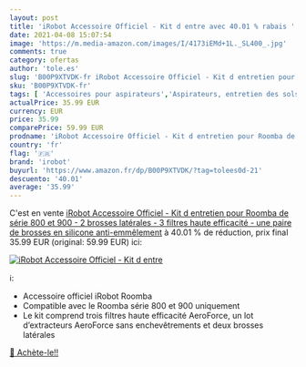 ```yaml
---
layout: post
title: 'iRobot Accessoire Officiel - Kit d entre avec 40.01 % rabais '
date: 2021-04-08 15:07:54
image: 'https://m.media-amazon.com/images/I/4173iEMd+1L._SL400_.jpg'
comments: true
category: ofertas
author: 'tole.es'
slug: 'B00P9XTVDK-fr iRobot Accessoire Officiel - Kit d entretien pour Roomba...'
sku: 'B00P9XTVDK-fr'
tags: [ 'Accessoires pour aspirateurs','Aspirateurs, entretien des sols et nettoyeurs de vitres','Cuisine et Maison','Pièces de rechange pour aspirateurs','irobot', ]
actualPrice: 35.99 EUR
currency: EUR
price: 35.99
comparePrice: 59.99 EUR
prodname: 'iRobot Accessoire Officiel - Kit d entretien pour Roomba de série 800 et 900 - 2 brosses latérales - 3 filtres haute efficacité - une paire de brosses en silicone anti-emmêlement'
country: 'fr'
flag: '🇫🇷'
brand: 'irobot'
buyurl: 'https://www.amazon.fr/dp/B00P9XTVDK/?tag=tolees0d-21'
descuento: '40.01'
average: '35.99'
---
```


C'est en vente [iRobot Accessoire Officiel - Kit d entretien pour Roomba de série 800 et 900 - 2 brosses latérales - 3 filtres haute efficacité - une paire de brosses en silicone anti-emmêlement](https://www.amazon.fr/dp/B00P9XTVDK/?tag=tolees0d-21)  à  40.01 % de réduction, prix final  35.99 EUR (original: 59.99 EUR) ici:

[![iRobot Accessoire Officiel - Kit d entre](https://m.media-amazon.com/images/I/4173iEMd+1L._SL400_.jpg)](https://www.amazon.fr/dp/B00P9XTVDK/?tag=tolees0d-21)

ℹ️:

- Accessoire officiel iRobot Roomba
- Compatible avec le Roomba série 800 et 900 uniquement
- Le kit comprend trois filtres haute efficacité AeroForce, un lot d’extracteurs AeroForce sans enchevêtrements et deux brosses latérales

[🛒 Achète-le!!](https://www.amazon.fr/dp/B00P9XTVDK/?tag=tolees0d-21)

